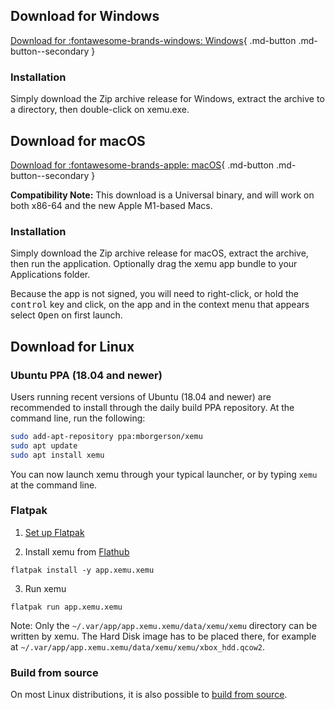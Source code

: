 ## Download for Windows

[Download for :fontawesome-brands-windows: Windows](https://github.com/mborgerson/xemu/releases/latest/download/xemu-win-release.zip){ .md-button .md-button--secondary }

### Installation

Simply download the Zip archive release for Windows, extract the archive to a directory, then double-click on xemu.exe.

## Download for macOS

[Download for :fontawesome-brands-apple: macOS](https://github.com/mborgerson/xemu/releases/latest/download/xemu-macos-universal-release.zip){ .md-button .md-button--secondary }

**Compatibility Note:** This download is a Universal binary, and will work on both x86-64 and the new Apple M1-based Macs.

### Installation

Simply download the Zip archive release for macOS, extract the archive, then run the application. Optionally drag the xemu app bundle to your Applications folder.

Because the app is not signed, you will need to right-click, or hold the <kbd>control</kbd> key and click, on the app and in the context menu that appears select <kbd>Open</kbd> on first launch.

## Download for Linux

### Ubuntu PPA (18.04 and newer)

Users running recent versions of Ubuntu (18.04 and newer) are recommended to install through the daily build PPA repository. At the command line, run the following:

```sh
sudo add-apt-repository ppa:mborgerson/xemu
sudo apt update
sudo apt install xemu
```

You can now launch xemu through your typical launcher, or by typing `xemu` at the command line.

### Flatpak

1. [Set up Flatpak](https://www.flatpak.org/setup/)

2. Install xemu from [Flathub](https://flathub.org/apps/details/app.xemu.xemu)

`flatpak install -y app.xemu.xemu`

3. Run xemu

`flatpak run app.xemu.xemu`

Note: Only the `~/.var/app/app.xemu.xemu/data/xemu/xemu` directory can be written by xemu.
The Hard Disk image has to be placed there, for example at `~/.var/app/app.xemu.xemu/data/xemu/xemu/xbox_hdd.qcow2`.

### Build from source

On most Linux distributions, it is also possible to [build from source](building-from-source.md#linux).
